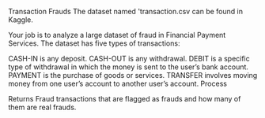 
Transaction Frauds
The dataset named 'transaction.csv can be found in Kaggle.

Your job is to analyze a large dataset of fraud in Financial Payment Services. The dataset has five types of transactions:

CASH-IN is any deposit.
CASH-OUT is any withdrawal.
DEBIT is a specific type of withdrawal in which the money is sent to the user’s bank account.
PAYMENT is the purchase of goods or services.
TRANSFER involves moving money from one user’s account to another user’s account.
Process

Returns Fraud transactions that are flagged as frauds and how many of them are real frauds.
